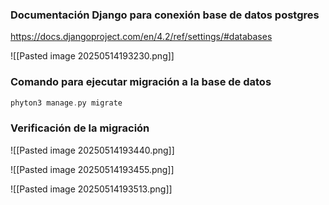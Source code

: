 
### Documentación Django para conexión base de datos postgres
https://docs.djangoproject.com/en/4.2/ref/settings/#databases



![[Pasted image 20250514193230.png]]


### Comando para ejecutar migración a la base de datos 

```c
phyton3 manage.py migrate
```

### Verificación de la migración 

![[Pasted image 20250514193440.png]]


![[Pasted image 20250514193455.png]]


![[Pasted image 20250514193513.png]]

